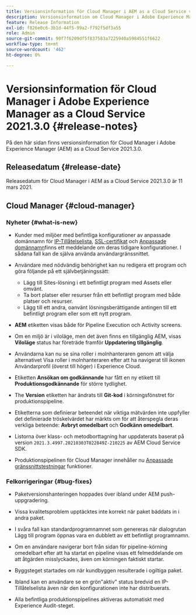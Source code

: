```yaml
---
title: Versionsinformation för Cloud Manager i AEM as a Cloud Service version 2021.3.0
description: Versionsinformation om Cloud Manager i Adobe Experience Manager (AEM) as a Cloud Service Release 2021.3.0
feature: Release Information
exl-id: f826e0c6-3b1d-44f5-99a2-f792f5df3a55
role: Admin
source-git-commit: 90f7f6209df5f837583a7225940a5984551f6622
workflow-type: tm+mt
source-wordcount: '462'
ht-degree: 0%

---
```


# Versionsinformation för Cloud Manager i Adobe Experience Manager as a Cloud Service 2021.3.0 {#release-notes}

På den här sidan finns versionsinformation för Cloud Manager i Adobe Experience Manager (AEM) as a Cloud Service 2021.3.0.

## Releasedatum {#release-date}

Releasedatum för Cloud Manager i AEM as a Cloud Service 2021.3.0 är 11 mars 2021.

## Cloud Manager {#cloud-manager}

### Nyheter {#what-is-new}

* Kunder med miljöer med befintliga konfigurationer av anpassade domännamn för [IP-Tillåtelselista](/help/implementing/cloud-manager/ip-allow-lists/managing-ip-allow-lists.md#pre-existing-cdn), [SSL-certifikat](/help/implementing/cloud-manager/managing-ssl-certifications/managing-certificates.md#pre-existing-cdn) och [Anpassade domännamn](/help/implementing/cloud-manager/custom-domain-names/check-domain-name-status.md#pre-existing-cdn)finns ett meddelande om deras tidigare konfigurationer. I sådana fall kan de själva använda användargränssnittet.

* Användare med nödvändig behörighet kan nu redigera ett program och göra följande på ett självbetjäningssätt:
   * Lägg till Sites-lösning i ett befintligt program med Assets eller omvänt.
   * Ta bort platser eller resurser från ett befintligt program med både platser och resurser.
   * Lägg till ett andra, oanvänt lösningsberättigande antingen till ett befintligt program eller som ett nytt program.

* **AEM** etiketten visas både för Pipeline Execution och Activity screens.

* Om en miljö är i viloläge, men det även finns en tillgänglig AEM, visas **Viloläge** status har företräde framför **Uppdatering tillgänglig**.

* Användarna kan nu se sina roller i molnhanteraren genom att välja alternativet Visa roller i molnhanteraren efter att ha navigerat till ikonen Användarprofil (överst till höger) i Experience Cloud.

* Etiketten **Ansökan om godkännande** har fått en ny etikett till **Produktionsgodkännande** för större tydlighet.

* The **Version** etiketten har ändrats till **Git-kod** i körningsfönstret för produktionspipeline.

* Etiketterna som definierar beteendet när viktiga mätvärden inte uppfyller det definierade tröskelvärdet har märkts om för att återspegla deras verkliga beteende: **Avbryt omedelbart** och **Godkänn omedelbart**.

* Listorna över klass- och metodborttagning har uppdaterats baserat på version `2021.3.4997.20210303T022849Z-210225` av AEM Cloud Service SDK.

* Produktionspipelinen för Cloud Manager innehåller nu [Anpassade gränssnittstestningar](/help/implementing/cloud-manager/functional-testing.md#custom-ui-testing) funktioner.

### Felkorrigeringar  {#bug-fixes}

* Paketversionshanteringen hoppades över ibland under AEM push-uppgradering.

* Vissa kvalitetsproblem upptäcktes inte korrekt när paket bäddats in i andra paket.

* I svåra fall kan standardprogramnamnet som genereras när dialogrutan Lägg till program öppnas vara en dubblett av ett befintligt programnamn.

* Om en användare navigerar bort från sidan för pipeline-körning omedelbart efter att ha startat en pipeline visas ett felmeddelande om att åtgärden misslyckades, även om körningen faktiskt startar.

* Byggsteget startades om när kundbyggen resulterade i ogiltiga paket.

* Ibland kan en användare se en grön&quot;aktiv&quot; status bredvid en IP-Tillåtelselista även när den konfigurationen inte har distribuerats.

* Alla befintliga produktionspipelines aktiveras automatiskt med Experience Audit-steget.
